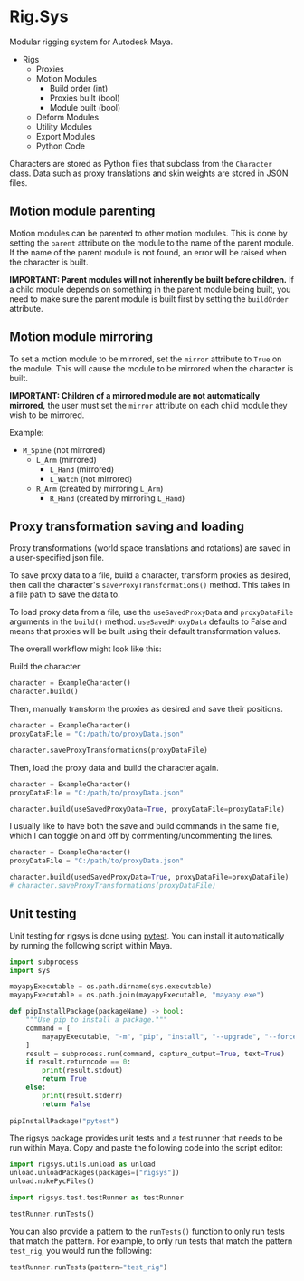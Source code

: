 # Rig.Sys

Modular rigging system for Autodesk Maya.

- Rigs
  - Proxies
  - Motion Modules
    - Build order (int)
    - Proxies built (bool)
    - Module built (bool)
  - Deform Modules
  - Utility Modules
  - Export Modules
  - Python Code

Characters are stored as Python files that subclass from the `Character` class. Data such as proxy translations and skin
weights are stored in JSON files.

## Motion module parenting

Motion modules can be parented to other motion modules. This is done by setting the `parent` attribute on the module to the name of the parent module. If the name of the parent module is not found, an error will be raised when the character is built.

**IMPORTANT: Parent modules will not inherently be built before children.** If a child module depends on something in the parent module being built, you need to make sure the parent module is built first by setting the `buildOrder` attribute.

## Motion module mirroring

To set a motion module to be mirrored, set the `mirror` attribute to `True` on the module. This will cause the module to be mirrored when the character is built.

**IMPORTANT: Children of a mirrored module are not automatically mirrored,** the user must set the `mirror` attribute on each child module they wish to be mirrored.

Example:

- `M_Spine` (not mirrored)
  - `L_Arm` (mirrored)
    - `L_Hand` (mirrored)
    - `L_Watch` (not mirrored)
  - `R_Arm` (created by mirroring `L_Arm`)
    - `R_Hand` (created by mirroring `L_Hand`)

## Proxy transformation saving and loading

Proxy transformations (world space translations and rotations) are saved in a user-specified json file.

To save proxy data to a file, build a character, transform proxies as desired, then call the character's `saveProxyTransformations()` method. This takes in a file path to save the data to.

To load proxy data from a file, use the `useSavedProxyData` and `proxyDataFile` arguments in the `build()` method. `useSavedProxyData` defaults to False and means that proxies will be built using their default transformation values.

The overall workflow might look like this:

Build the character

```python
character = ExampleCharacter()
character.build()
```

Then, manually transform the proxies as desired and save their positions.

```python
character = ExampleCharacter()
proxyDataFile = "C:/path/to/proxyData.json"

character.saveProxyTransformations(proxyDataFile)
```

Then, load the proxy data and build the character again.

```python
character = ExampleCharacter()
proxyDataFile = "C:/path/to/proxyData.json"

character.build(useSavedProxyData=True, proxyDataFile=proxyDataFile)
```

I usually like to have both the save and build commands in the same file, which I can toggle on and off by commenting/uncommenting the lines.

```python
character = ExampleCharacter()
proxyDataFile = "C:/path/to/proxyData.json"

character.build(usedSavedProxyData=True, proxyDataFile=proxyDataFile)
# character.saveProxyTransformations(proxyDataFile)
```

## Unit testing

Unit testing for rigsys is done using [pytest](https://docs.pytest.org/en/7.4.x/). You can install it automatically by running the following script within Maya.

```python
import subprocess
import sys

mayapyExecutable = os.path.dirname(sys.executable)
mayapyExecutable = os.path.join(mayapyExecutable, "mayapy.exe")

def pipInstallPackage(packageName) -> bool:
    """Use pip to install a package."""
    command = [
        mayapyExecutable, "-m", "pip", "install", "--upgrade", "--force-reinstall", packageName
    ]
    result = subprocess.run(command, capture_output=True, text=True)
    if result.returncode == 0:
        print(result.stdout)
        return True
    else:
        print(result.stderr)
        return False
        
pipInstallPackage("pytest")
```

The rigsys package provides unit tests and a test runner that needs to be run within Maya. Copy and paste the following code into the script editor:

```python
import rigsys.utils.unload as unload
unload.unloadPackages(packages=["rigsys"])
unload.nukePycFiles()

import rigsys.test.testRunner as testRunner

testRunner.runTests()
```

You can also provide a pattern to the `runTests()` function to only run tests that match the pattern. For example, to only run tests that match the pattern `test_rig`, you would run the following:

```python
testRunner.runTests(pattern="test_rig")
```
